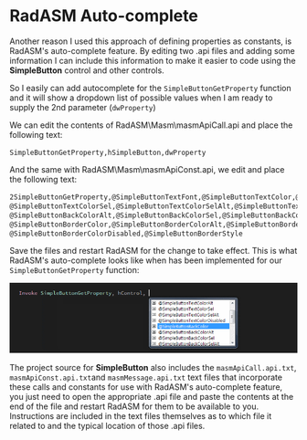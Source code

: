 # RadASM Auto-complete

Another reason I used this approach of defining properties as constants, is RadASM's auto-complete feature. By editing two .api files and adding some information I can include this information to make it easier to code using the **SimpleButton** control and other controls. 

So I easily can add autocomplete for the `SimpleButtonGetProperty` function and it will show a dropdown list of possible values when I am ready to supply the 2nd parameter \(`dwProperty`\)

We can edit the contents of RadASM\Masm\masmApiCall.api and place the following text:

```
SimpleButtonGetProperty,hSimpleButton,dwProperty
```

And the same with RadASM\Masm\masmApiConst.api, we edit and place the following text:

```
2SimpleButtonGetProperty,@SimpleButtonTextFont,@SimpleButtonTextColor,@SimpleButtonTextColorAlt,
@SimpleButtonTextColorSel,@SimpleButtonTextColorSelAlt,@SimpleButtonTextColorDisabled,@SimpleButtonBackColor,
@SimpleButtonBackColorAlt,@SimpleButtonBackColorSel,@SimpleButtonBackColorSelAlt,@SimpleButtonBackColorDisabled,
@SimpleButtonBorderColor,@SimpleButtonBorderColorAlt,@SimpleButtonBorderColorSel,@SimpleButtonBorderColorSelAlt,
@SimpleButtonBorderColorDisabled,@SimpleButtonBorderStyle
```

Save the files and restart RadASM for the change to take effect. This is what RadASM's auto-complete looks like when has been implemented for our `SimpleButtonGetProperty` function:

![](/assets/SimpleButtonGetProperty.gif)

The project source for **SimpleButton** also includes the `masmApiCall.api.txt`, `masmApiConst.api.txt`and `masmMessage.api.txt` text files that incorporate these calls and constants for use with RadASM's auto-complete feature, you just need to open the appropriate .api file and paste the contents at the end of the file and restart RadASM for them to be available to you. Instructions are included in the text files themselves as to which file it related to and the typical location of those .api files.

